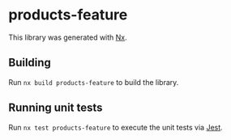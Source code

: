 # products-feature

This library was generated with [Nx](https://nx.dev).

## Building

Run `nx build products-feature` to build the library.

## Running unit tests

Run `nx test products-feature` to execute the unit tests via [Jest](https://jestjs.io).
